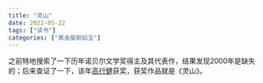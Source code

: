 ```yaml
---
title: "灵山"
date: 2022-05-22
tags: ["读书"]
categories: ["黄金屋颜如玉"]
---
```


之前特地搜索了一下历年诺贝尔文学奖得主及其代表作，结果发现2000年是缺失的；后来查证了一下，该年[高行健](https://zh.wikipedia.org/wiki/%E9%AB%98%E8%A1%8C%E5%81%A5)获奖，获奖作品就是《灵山》。  


